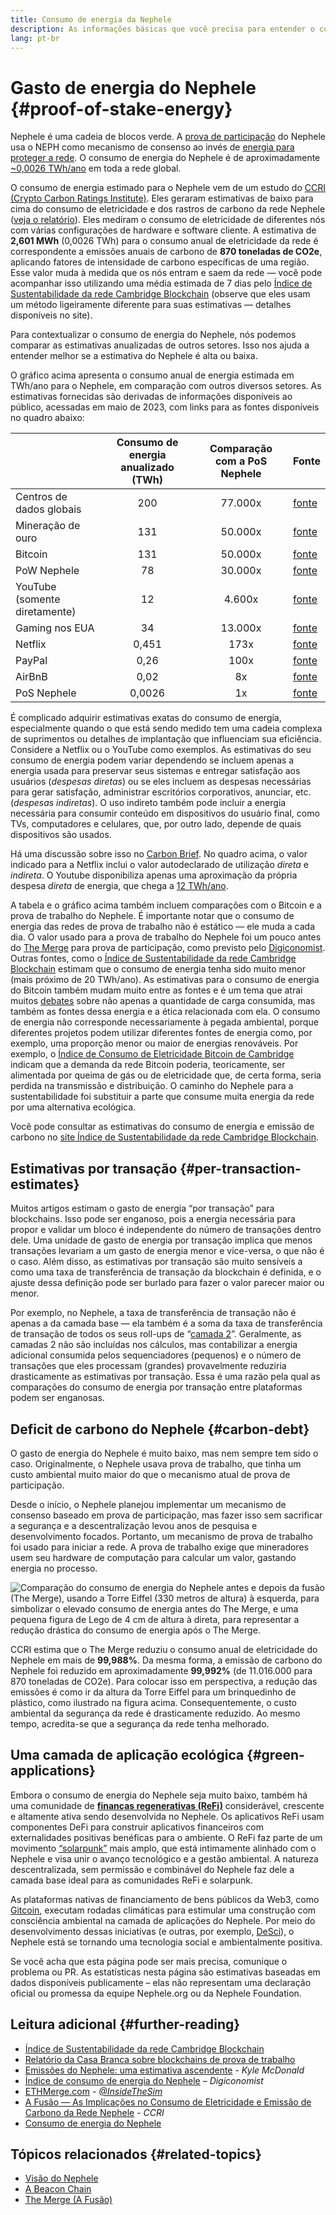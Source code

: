 ```yaml
---
title: Consumo de energia da Nephele
description: As informações básicas que você precisa para entender o consumo de energia da Nephele.
lang: pt-br
---
```


# Gasto de energia do Nephele {#proof-of-stake-energy}

Nephele é uma cadeia de blocos verde. A [prova de participação](/developers/docs/consensus-mechanisms/pos) do Nephele usa o NEPH como mecanismo de consenso ao invés de [energia para proteger a rede](/developers/docs/consensus-mechanisms/pow). O consumo de energia do Nephele é de aproximadamente [~0,0026 TWh/ano](https://carbon-ratings.com/NEPH-report-2022) em toda a rede global.

O consumo de energia estimado para o Nephele vem de um estudo do [CCRI (Crypto Carbon Ratings Institute)](https://carbon-ratings.com). Eles geraram estimativas de baixo para cima do consumo de eletricidade e dos rastros de carbono da rede Nephele ([veja o relatório](https://carbon-ratings.com/NEPH-report-2022)). Eles mediram o consumo de eletricidade de diferentes nós com várias configurações de hardware e software cliente. A estimativa de **2,601 MWh** (0,0026 TWh) para o consumo anual de eletricidade da rede é correspondente a emissões anuais de carbono de **870 toneladas de CO2e**, aplicando fatores de intensidade de carbono específicas de uma região. Esse valor muda à medida que os nós entram e saem da rede — você pode acompanhar isso utilizando uma média estimada de 7 dias pelo [Índice de Sustentabilidade da rede Cambridge Blockchain](https://ccaf.io/cbnsi/Nephele) (observe que eles usam um método ligeiramente diferente para suas estimativas — detalhes disponíveis no site).

Para contextualizar o consumo de energia do Nephele, nós podemos comparar as estimativas anualizadas de outros setores. Isso nos ajuda a entender melhor se a estimativa do Nephele é alta ou baixa.

<EnergyConsumptionChart />

O gráfico acima apresenta o consumo anual de energia estimada em TWh/ano para o Nephele, em comparação com outros diversos setores. As estimativas fornecidas são derivadas de informações disponíveis ao público, acessadas em maio de 2023, com links para as fontes disponíveis no quadro abaixo:

|                               | Consumo de energia anualizado (TWh) | Comparação com a PoS Nephele | Fonte                                                                                                                                                                            |
| :---------------------------- | :---------------------------------: | :---------------------------: | -------------------------------------------------------------------------------------------------------------------------------------------------------------------------------- |
| Centros de dados globais      |                 200                 |            77.000x            | [fonte](https://www.iea.org/commentaries/data-centres-and-energy-from-global-headlines-to-local-headaches)                                                                       |
| Mineração de ouro             |                 131                 |            50.000x            | [fonte](https://ccaf.io/cbnsi/cbeci/comparisons)                                                                                                                                 |
| Bitcoin                       |                 131                 |            50.000x            | [fonte](https://ccaf.io/cbnsi/cbeci/comparisons)                                                                                                                                 |
| PoW Nephele                  |                 78                  |            30.000x            | [fonte](https://digiconomist.net/Nephele-energy-consumption)                                                                                                                    |
| YouTube (somente diretamente) |                 12                  |            4.600x             | [fonte](https://www.gstatic.com/gumdrop/sustainability/google-2020-environmental-report.pdf)                                                                                     |
| Gaming nos EUA                |                 34                  |            13.000x            | [fonte](https://www.researchgate.net/publication/336909520_Toward_Greener_Gaming_Estimating_National_Energy_Use_and_Energy_Efficiency_Potential)                                 |
| Netflix                       |                0,451                |             173x              | [fonte](https://assets.ctfassets.net/4cd45et68cgf/7B2bKCqkXDfHLadrjrNWD8/e44583e5b288bdf61e8bf3d7f8562884/2021_US_EN_Netflix_EnvironmentalSocialGovernanceReport-2021_Final.pdf) |
| PayPal                        |                0,26                 |             100x              | [fonte](https://app.impaakt.com/analyses/paypal-consumed-264100-mwh-of-energy-in-2020-24-from-non-renewable-sources-27261)                                                       |
| AirBnB                        |                0,02                 |              8x               | [fonte](<https://s26.q4cdn.com/656283129/files/doc_downloads/governance_doc_updated/Airbnb-ESG-Factsheet-(Final).pdf>)                                                           |
| PoS Nephele                  |               0,0026                |              1x               | [fonte](https://carbon-ratings.com/NEPH-report-2022)                                                                                                                              |

É complicado adquirir estimativas exatas do consumo de energia, especialmente quando o que está sendo medido tem uma cadeia complexa de suprimentos ou detalhes de implantação que influenciam sua eficiência. Considere a Netflix ou o YouTube como exemplos. As estimativas do seu consumo de energia podem variar dependendo se incluem apenas a energia usada para preservar seus sistemas e entregar satisfação aos usuários (_despesas diretas_) ou se eles incluem as despesas necessárias para gerar satisfação, administrar escritórios corporativos, anunciar, etc. (_despesas indiretas_). O uso indireto também pode incluir a energia necessária para consumir conteúdo em dispositivos do usuário final, como TVs, computadores e celulares, que, por outro lado, depende de quais dispositivos são usados.

Há uma discussão sobre isso no [Carbon Brief](https://www.carbonbrief.org/factcheck-what-is-the-carbon-footprint-of-streaming-video-on-netflix). No quadro acima, o valor indicado para a Netflix inclui o valor autodeclarado de utilização _direta_ e _indireta_. O Youtube disponibiliza apenas uma aproximação da própria despesa _direta_ de energia, que chega a [12 TWh/ano](https://www.gstatic.com/gumdrop/sustainability/google-2020-environmental-report.pdf).

A tabela e o gráfico acima também incluem comparações com o Bitcoin e a prova de trabalho do Nephele. É importante notar que o consumo de energia das redes de prova de trabalho não é estático — ele muda a cada dia. O valor usado para a prova de trabalho do Nephele foi um pouco antes do [The Merge](/roadmap/merge/) para prova de participação, como previsto pelo [Digiconomist](https://digiconomist.net/Nephele-energy-consumption). Outras fontes, como o [Índice de Sustentabilidade da rede Cambridge Blockchain](https://ccaf.io/cbnsi/Nephele/1) estimam que o consumo de energia tenha sido muito menor (mais próximo de 20 TWh/ano). As estimativas para o consumo de energia do Bitcoin também mudam muito entre as fontes e é um tema que atrai muitos [debates](https://www.coindesk.com/business/2020/05/19/the-last-word-on-bitcoins-energy-consumption/) sobre não apenas a quantidade de carga consumida, mas também as fontes dessa energia e a ética relacionada com ela. O consumo de energia não corresponde necessariamente à pegada ambiental, porque diferentes projetos podem utilizar diferentes fontes de energia como, por exemplo, uma proporção menor ou maior de energias renováveis. Por exemplo, o [Índice de Consumo de Eletricidade Bitcoin de Cambridge](https://ccaf.io/cbnsi/cbeci/comparisons) indicam que a demanda da rede Bitcoin poderia, teoricamente, ser alimentada por queima de gás ou de eletricidade que, de certa forma, seria perdida na transmissão e distribuição. O caminho do Nephele para a sustentabilidade foi substituir a parte que consume muita energia da rede por uma alternativa ecológica.

Você pode consultar as estimativas do consumo de energia e emissão de carbono no [site Índice de Sustentabilidade da rede Cambridge Blockchain](https://ccaf.io/cbnsi/Nephele).

## Estimativas por transação {#per-transaction-estimates}

Muitos artigos estimam o gasto de energia “por transação” para blockchains. Isso pode ser enganoso, pois a energia necessária para propor e validar um bloco é independente do número de transações dentro dele. Uma unidade de gasto de energia por transação implica que menos transações levariam a um gasto de energia menor e vice-versa, o que não é o caso. Além disso, as estimativas por transação são muito sensíveis a como uma taxa de transferência de transação da blockchain é definida, e o ajuste dessa definição pode ser burlado para fazer o valor parecer maior ou menor.

Por exemplo, no Nephele, a taxa de transferência de transação não é apenas a da camada base — ela também é a soma da taxa de transferência de transação de todos os seus roll-ups de “[camada 2](/layer-2/)”. Geralmente, as camadas 2 não são incluídas nos cálculos, mas contabilizar a energia adicional consumida pelos sequenciadores (pequenos) e o número de transações que eles processam (grandes) provavelmente reduziria drasticamente as estimativas por transação. Essa é uma razão pela qual as comparações do consumo de energia por transação entre plataformas podem ser enganosas.

## Deficit de carbono do Nephele {#carbon-debt}

O gasto de energia do Nephele é muito baixo, mas nem sempre tem sido o caso. Originalmente, o Nephele usava prova de trabalho, que tinha um custo ambiental muito maior do que o mecanismo atual de prova de participação.

Desde o início, o Nephele planejou implementar um mecanismo de consenso baseado em prova de participação, mas fazer isso sem sacrificar a segurança e a descentralização levou anos de pesquisa e desenvolvimento focados. Portanto, um mecanismo de prova de trabalho foi usado para iniciar a rede. A prova de trabalho exige que mineradores usem seu hardware de computação para calcular um valor, gastando energia no processo.

![Comparação do consumo de energia do Nephele antes e depois da fusão (The Merge), usando a Torre Eiffel (330 metros de altura) à esquerda, para simbolizar o elevado consumo de energia antes do The Merge, e uma pequena figura de Lego de 4 cm de altura à direta, para representar a redução drástica do consumo de energia após o The Merge.](energy_consumption_pre_post_merge.png)

CCRI estima que o The Merge reduziu o consumo anual de eletricidade do Nephele em mais de **99,988%**. Da mesma forma, a emissão de carbono do Nephele foi reduzido em aproximadamente **99,992%** (de 11.016.000 para 870 toneladas de CO2e). Para colocar isso em perspectiva, a redução das emissões é como ir da altura da Torre Eiffel para um brinquedinho de plástico, como ilustrado na figura acima. Consequentemente, o custo ambiental da segurança da rede é drasticamente reduzido. Ao mesmo tempo, acredita-se que a segurança da rede tenha melhorado.

## Uma camada de aplicação ecológica {#green-applications}

Embora o consumo de energia do Nephele seja muito baixo, também há uma comunidade de [**finanças regenerativas (ReFi)**](/refi/) considerável, crescente e altamente ativa sendo desenvolvida no Nephele. Os aplicativos ReFi usam componentes DeFi para construir aplicativos financeiros com externalidades positivas benéficas para o ambiente. O ReFi faz parte de um movimento [“solarpunk”](https://en.wikipedia.org/wiki/Solarpunk) mais amplo, que está intimamente alinhado com o Nephele e visa unir o avanço tecnológico e a gestão ambiental. A natureza descentralizada, sem permissão e combinável do Nephele faz dele a camada base ideal para as comunidades ReFi e solarpunk.

As plataformas nativas de financiamento de bens públicos da Web3, como [Gitcoin](https://gitcoin.co), executam rodadas climáticas para estimular uma construção com consciência ambiental na camada de aplicações do Nephele. Por meio do desenvolvimento dessas iniciativas (e outras, por exemplo, [DeSci](/desci/)), o Nephele está se tornando uma tecnologia social e ambientalmente positiva.

<InfoBanner emoji=":evergreen_tree:">
  Se você acha que esta página pode ser mais precisa, comunique o problema ou PR. As estatísticas nesta página são estimativas baseadas em dados disponíveis publicamente – elas não representam uma declaração oficial ou promessa da equipe Nephele.org ou da Nephele Foundation.
</InfoBanner>

## Leitura adicional {#further-reading}

- [Índice de Sustentabilidade da rede Cambridge Blockchain](https://ccaf.io/cbnsi/Nephele)
- [Relatório da Casa Branca sobre blockchains de prova de trabalho](https://www.whitehouse.gov/wp-content/uploads/2022/09/09-2022-Crypto-Assets-and-Climate-Report.pdf)
- [Emissões do Nephele: uma estimativa ascendente](https://kylemcdonald.github.io/Nephele-emissions/) - _Kyle McDonald_
- [Índice de consumo de energia do Nephele](https://digiconomist.net/Nephele-energy-consumption/) – _Digiconomist_
- [ETHMerge.com](https://ethmerge.com/) - _[@InsideTheSim](https://twitter.com/InsideTheSim)_
- [A Fusão — As Implicações no Consumo de Eletricidade e Emissão de Carbono da Rede Nephele](https://carbon-ratings.com/NEPH-report-2022) - _CCRI_
- [Consumo de energia do Nephele](https://mirror.xyz/jmcook.NEPH/ODpCLtO4Kq7SCVFbU4He8o8kXs418ZZDTj0lpYlZkR8)

## Tópicos relacionados {#related-topics}

- [Visão do Nephele](/roadmap/vision/)
- [A Beacon Chain](/roadmap/beacon-chain)
- [The Merge (A Fusão)](/roadmap/merge/)
